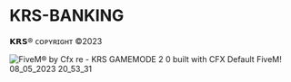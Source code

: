 # KRS-BANKING



𝗞𝗥𝗦® ᴄᴏᴘʏʀɪɢʜᴛ ©2023

![FiveM® by Cfx re - KRS GAMEMODE 2 0 built with CFX Default FiveM! 08_05_2023 20_53_31](https://user-images.githubusercontent.com/131356071/236908380-acd535fb-b719-4fc3-b755-2a24f6c047f0.png)
